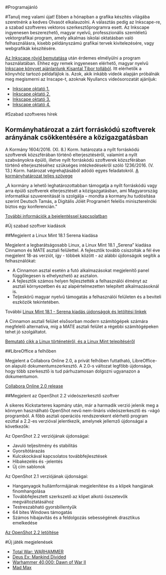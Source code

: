 #Programajánló

#Tanulj meg valami újat!
Ebben a hónapban a grafika készítés világába szeretnénk a kedves Olvasót elkalauzolni. A választás pedig az Inkscape-re, a szabad szoftveres vektoros szerkesztőprogramra esett.
Az Inkscape ingyenesen beszerezhető, magyar nyelvű, professzionális szemléletű vektorgrafikai program, amely alkalmas iskolai oktatásban való felhasználásra, kisebb példányszámú grafikai tervek kivitelezésére, vagy webgrafikák készítésére.

[Az Inkscape rövid bemutatása](http://inkscape.hu/az-inkscape-rol/) után érdemes elmélyülni a program használatában. Ehhez egy remek ingyenesen elérhető, magyar nyelvű [Inkscape könyvet ajánlanlunk Kisantal Tibor tollából](http://inkscape.hu/letoltesek/). Itt elérhetők a könyvhöz tartozó példafájlok is.
Azok, akik inkább videók alapján próbálnák meg megismerni az Inscape-t, azoknak Nyullancs videósorozatát ajánljuk:
* [Inkscape oktató 1.](https://www.youtube.com/watch?v=up3ttaS_62M)
* [Inkscape oktató 2.](https://www.youtube.com/watch?v=IaQOTfQtR-o)
* [Inkscape oktató 3.](https://www.youtube.com/watch?v=ytecUtrMMwo)
* [Inkscape oktató 4.](https://www.youtube.com/watch?v=K-J-MwNQQ9U)


#Szabad szoftveres hírek

## Kormányhatározat a zárt forráskódú szoftverek arányának csökkentésére a közigazgatásban
A Kormány 1604/2016. (XI. 8.) Korm. határozata a nyílt forráskódú szoftverek közszférában történő elterjesztéséről, valamint a nyílt szabványokra épülő, illetve nyílt forráskódú szoftverek közszférában történő elterjesztéséhez szükséges intézkedésekről szóló 1236/2016. (V. 13.) Korm. határozat végrehajtásából adódó egyes feladatokról.
[A kormányhatározat teljes szövege](https://linuxmint.hu/hir/2016/11/kormanyhatarozat-a-zart-forraskodu-szoftverek-aranyanak-csokkentesere-a-kozigazgatasban)

„A kormány a lehető leghatározottabban támogatja a nyílt forráskódú vagy arra épülő szoftverek elterjesztését a közigazgatásban, ami Magyarország informatikai szuverenitását is szolgálja – mondta a kormany.hu tudósítása szerint Deutsch Tamás, a Digitális Jólét Programért felelős miniszterelnöki biztos egy konferencián.”

[További információk a bejelentéssel kapcsolatban](https://itcafe.hu/hir/deutsch_nyilt_forras_kormany_nisz.html)


#Új szabad szoftver kiadások

##Megjelent a Linux Mint 18.1 Serena kiadása

Megjelent a legbarátságosabb Linux, a Linux Mint 18.1 „Serena” kiadása Cinnamon és MATE asztali felülettel. A fejlesztők tovább csiszolták a fél éve megjelent 18-as verziót, így - többek között - az alábbi újdonságok segítik a felhasználókat:
* A Cinnamon asztal esetén a futó alkalmazásokat megjelenítő panel függőlegesen is elhelyezhető az asztalon.
* A fejlesztők számos helyen fejlesztették a felhasználói élményt az asztali környezetben és az alapértelmezetten telepített alkalmazásoknál is.
* Teljeskörű magyar nyelvű támogatás a felhasználói felületen és a beviteli eszközök tekintetében.

További [Linux Mint 18.1 - Serena kiadás újdonságok és letöltési linkek](https://linuxmint.hu/hir/2016/12/megjelent-a-linux-mint-181-serena-cinnamon-es-mate-kiadasa)

A Cinnamon asztali felület elsősorban modern számítógépek számára megfelelő alternatíva, míg a MATE asztali felület a régebbi számítógépeken tehet jó szolgáltatot.

[Bemutató cikk a Linux történetéről, és a Linux Mint telepítéséről](https://linuxmint.hu/hir/2015/08/a-baratsagos-linux)


##LibreOffice a felhőben

Megjelent a Collabora Online 2.0, a privát felhőben futtatható, LibreOffice-on alapuló dokumentumszerkesztő. A 2.0-s változat legfőbb újdonsága, hogy több szerkesztő is tud párhuzamosan dolgozni ugyanazon a dokumentumon.

[Collabora Online 2.0 release](https://www.collaboraoffice.com/release-news/collabora-online-2-0-release/)


##Megjelent az OpenShot 2.2 videószerkesztő szoftver

A sikeres Kickstarteres kapmány után, már a harmadik verzió jelenik meg a könnyen használható OpenShot nevű nem-lináris videószerkesztő és -vágó programból. A főbb asztali operációs rendszerekent elérhető program ezúttal a 2.2-es verzióval jelentkezik, amelynek jellemző újdonságai a következők:

Az OpenShot 2.2 verziójának újdonságai:
* Javuló teljesítmény és stabilitás
* Gyorsítótárazás
* Kulcskockával kapcsolatos továbbfejlesztések
* Hibakezelés és -jelentés
* Új cím sablonok

Az OpenShot 2.1 verziójának újdonságai:
* Hanganyagok hullámformájának megjelenítése és a klipek hangjának finomhangolása
* Továbbfejlesztett szerkszető az klipet alkotó összetevők megváltoztatásához
* Testreszabható gyorsbillentyűk
* 64 bites Windows támogatás
* Számos hibajavítás és a feldolgozás sebességének drasztikus emelkedése

[Az OpenShot 2.2 letöltése](http://openshot.org/download/)


#Új játék megjelenések

* [Total War: WARHAMMER](https://www.feralinteractive.com/en/linux-games/warhammertw/)
* [Deus Ex: Mankind Divided](https://www.feralinteractive.com/en/linux-games/deusexmd/story/)
* [Warhammer 40,000: Dawn of War II](http://www.feralinteractive.com/en/games/dawnofwar2)
* [Mad Max](https://www.feralinteractive.com/en/games/madmax)

